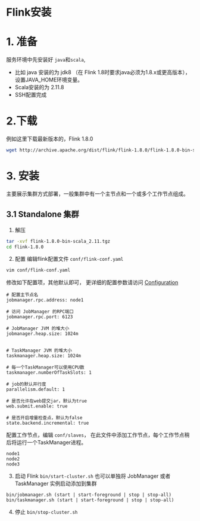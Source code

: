 Flink安装
==

# 1. 准备
服务环境中先安装好 `java`和`scala`,
* 比如 java 安装的为 jdk8 （在 Flink 1.8时要求java必须为1.8.x或更高版本），设置JAVA_HOME环境变量。
* Scala安装的为 2.11.8
* SSH配置完成


# 2.下载
例如这里下载最新版本的，Flink 1.8.0
```bash
wget http://archive.apache.org/dist/flink/flink-1.8.0/flink-1.8.0-bin-scala_2.11.tgz
```


# 3. 安装 
主要展示集群方式部署，一般集群中有一个主节点和一个或多个工作节点组成。

## 3.1 Standalone 集群

1. 解压
```bash
tar -xvf flink-1.8.0-bin-scala_2.11.tgz 
cd flink-1.8.0
```

2. 配置
编辑flink配置文件 `conf/flink-conf.yaml`

```bash
vim conf/flink-conf.yaml
```
修改如下配置项，其他默认即可，
更详细的配置参数请访问 [Configuration](https://ci.apache.org/projects/flink/flink-docs-release-1.8/ops/config.html)
```
# 配置主节点名
jobmanager.rpc.address: node1

# 访问 JobManager 的RPC端口
jobmanager.rpc.port: 6123

# JobManager JVM 的堆大小
jobmanager.heap.size: 1024m


# TaskManager JVM 的堆大小
taskmanager.heap.size: 1024m

# 每一个TaskManager可以使用CPU数
taskmanager.numberOfTaskSlots: 1

# job的默认并行度
parallelism.default: 1

# 是否允许在web提交jar，默认为true
web.submit.enable: true

# 是否开启增量检查点，默认为false
state.backend.incremental: true

```

配置工作节点，编辑 `conf/slaves`，
在此文件中添加工作节点，每个工作节点稍后将运行一个TaskManager进程。
```
node1
node2
node3
```

3. 启动 Flink
`bin/start-cluster.sh` 
也可以单独将 JobManager 或者 TaskManager 实例启动添加到集群
````
bin/jobmanager.sh (start | start-foreground | stop | stop-all)
bin/taskmanager.sh (start | start-foreground | stop | stop-all)
````


4. 停止
`bin/stop-cluster.sh`
































